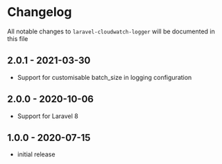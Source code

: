 # Changelog

All notable changes to `laravel-cloudwatch-logger` will be documented in this file

## 2.0.1 - 2021-03-30

- Support for customisable batch_size in logging configuration
## 2.0.0 - 2020-10-06

- Support for Laravel 8

## 1.0.0 - 2020-07-15

- initial release
